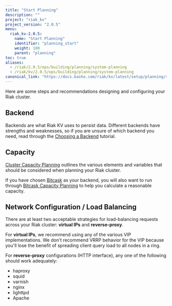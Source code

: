 ```yaml
---
title: "Start Planning"
description: ""
project: "riak_kv"
project_version: "2.0.5"
menu:
  riak_kv-2.0.5:
    name: "Start Planning"
    identifier: "planning_start"
    weight: 100
    parent: "planning"
toc: true
aliases:
  - /riak/2.0.5/ops/building/planning/system-planning
  - /riak/kv/2.0.5/ops/building/planning/system-planning
canonical_link: "https://docs.basho.com/riak/kv/latest/setup/planning/start"
---
```


[plan backend]: /riak/kv/2.0.5/setup/planning/backend
[plan cluster capacity]: /riak/kv/2.0.5/setup/planning/cluster-capacity
[plan backend bitcask]: /riak/kv/2.0.5/setup/planning/backend/bitcask
[plan bitcask capacity]: /riak/kv/2.0.5/setup/planning/bitcask-capacity-calc

Here are some steps and recommendations designing and configuring your
Riak cluster.

## Backend

Backends are what Riak KV uses to persist data. Different backends have
strengths and weaknesses, so if you are unsure of which backend you
need, read through the [Choosing a Backend][plan backend] tutorial.

## Capacity

[Cluster Capacity Planning][plan cluster capacity] outlines the various elements and variables that should be considered when planning your Riak cluster.

If you have chosen [Bitcask][plan backend bitcask] as your backend, you will also want to run through [Bitcask Capacity Planning][plan bitcask capacity] to help you calculate a reasonable capacity.

## Network Configuration / Load Balancing

There are at least two acceptable strategies for load-balancing requests
across your Riak cluster: **virtual IPs** and **reverse-proxy**.

For **virtual IPs**, we recommend using any of the various VIP
implementations. We don't recommend VRRP behavior for the VIP because
you'll lose the benefit of spreading client query load to all nodes in a
ring.

For **reverse-proxy** configurations (HTTP interface), any one of the
following should work adequately:

* haproxy
* squid
* varnish
* nginx
* lighttpd
* Apache

